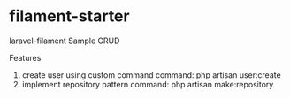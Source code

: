 # filament-starter
laravel-filament Sample CRUD


Features
1. create user using custom command 
command: php artisan user:create
2. implement repository pattern 
command: php artisan make:repository
